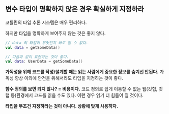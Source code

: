 ## 변수 타입이 명확하지 않은 경우 확실하게 지정하라

코틀린의 타입 추론 시스템은 매우 편리하다.

하지만 타입을 명확하게 보여주지 않는 것은 좋지 않다.

```kotlin
// data 의 타입이 무엇인지 바로 알 수 없다. 
val data = getSomeData()

// 다음과 같이 표현하는 것이 좋다.
val data: UserData = getSomeData()
```

**가독성을 위해 코드를 작성/설계할 때는 읽는 사람에게 중요한 정보를 숨겨선 안된다.** 가독성 향상 이외에 안전을 위해서라도 타입을 지정하는 것이 좋다.

**함수 정의를 보면 되지 않나? = 비용이다.** 코드 정의로 쉽게 이동할 수 없는 웹(깃헙, 깃랩 등)환경에서 코드를 읽을 수도 있다. 이런 경우 읽기 더 힘들어 질 것이다. 

**타입을 무조건 지정하라는 것이 아니다. 상황에 맞게 사용하자.**